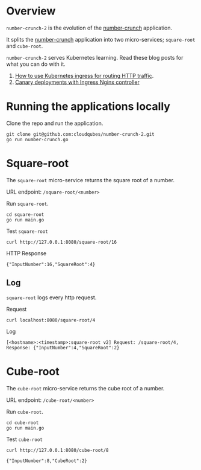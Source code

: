# Overview

`number-crunch-2` is the evolution of the [number-crunch] application.

It splits the [number-crunch] application into two micro-services; `square-root` and `cube-root`.

`number-crunch-2` serves Kubernetes learning. Read these blog posts for what you can do with it.

1. [How to use Kubernetes ingress for routing HTTP traffic][kubernetes-ingress].
2. [Canary deployments with Ingress Nginx controller](https://cloudqubes.com/blog/canary-deployments-with-ingress-nginx/)

# Running the applications locally

Clone the repo and run the application.
```shell
git clone git@github.com:cloudqubes/number-crunch-2.git
go run number-crunch.go
```

# Square-root

The `square-root` micro-service returns the square root of a number.

URL endpoint: `/square-root/<number>`

Run `square-root`.
```shell
cd square-root
go run main.go
```



Test `square-root`
```shell
curl http://127.0.0.1:8080/square-root/16
```

HTTP Response
```shell
{"InputNumber":16,"SquareRoot":4}
```

## Log

`square-root` logs every http request.

Request
```shell
curl localhost:8080/square-root/4
```

Log
```shell
[<hostname>:<timestamp>:square-root v2] Request: /square-root/4, Response: {"InputNumber":4,"SquareRoot":2}
```



# Cube-root

The `cube-root` micro-service returns the cube root of a number.

URL endpoint: `/cube-root/<number>`

Run `cube-root`.
```shell
cd cube-root
go run main.go
```

Test `cube-root`
```shell
curl http://127.0.0.1:8080/cube-root/8
```

```shell
{"InputNumber":8,"CubeRoot":2}
```


[number-crunch]: https://github.com/cloudqubes/number-crunch
[kubernetes-ingress]: https://cloudqubes.com/blog/how-to-use-ingress/